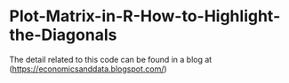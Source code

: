 # Plot-Matrix-in-R-How-to-Highlight-the-Diagonals
The detail related to this code can be found in a blog at
(https://economicsanddata.blogspot.com/)
